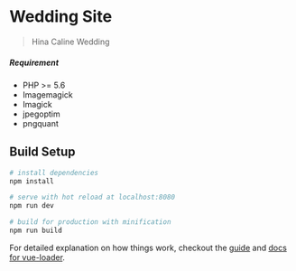 # Wedding Site

> Hina Caline Wedding

##### Requirement
* PHP >= 5.6
* Imagemagick
* Imagick
* jpegoptim
* pngquant

## Build Setup

``` bash
# install dependencies
npm install

# serve with hot reload at localhost:8080
npm run dev

# build for production with minification
npm run build
```

For detailed explanation on how things work, checkout the [guide](http://vuejs-templates.github.io/webpack/) and [docs for vue-loader](http://vuejs.github.io/vue-loader).
